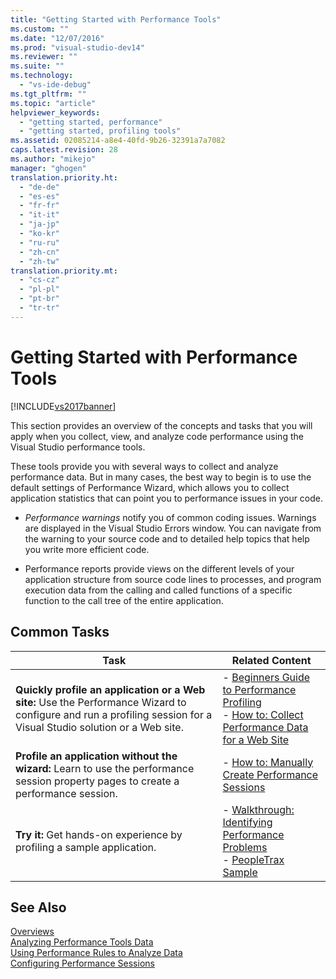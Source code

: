 ```yaml
---
title: "Getting Started with Performance Tools"
ms.custom: ""
ms.date: "12/07/2016"
ms.prod: "visual-studio-dev14"
ms.reviewer: ""
ms.suite: ""
ms.technology: 
  - "vs-ide-debug"
ms.tgt_pltfrm: ""
ms.topic: "article"
helpviewer_keywords: 
  - "getting started, performance"
  - "getting started, profiling tools"
ms.assetid: 02085214-a8e4-40fd-9b26-32391a7a7082
caps.latest.revision: 28
ms.author: "mikejo"
manager: "ghogen"
translation.priority.ht: 
  - "de-de"
  - "es-es"
  - "fr-fr"
  - "it-it"
  - "ja-jp"
  - "ko-kr"
  - "ru-ru"
  - "zh-cn"
  - "zh-tw"
translation.priority.mt: 
  - "cs-cz"
  - "pl-pl"
  - "pt-br"
  - "tr-tr"
---
```

# Getting Started with Performance Tools
[!INCLUDE[vs2017banner](../code-quality/includes/vs2017banner.md)]

This section provides an overview of the concepts and tasks that you will apply when you collect, view, and analyze code performance using the Visual Studio performance tools.  
  
 These tools provide you with several ways to collect and analyze performance data. But in many cases, the best way to begin is to use the default settings of Performance Wizard, which allows you to  collect application statistics that can point you to performance issues in your code.  
  
-   *Performance warnings* notify you of common coding issues. Warnings are displayed in the Visual Studio Errors window. You can navigate from the warning to your source code and to detailed help topics that help you write more efficient code.  
  
-   Performance reports provide views on the different levels of your application structure from source code lines to processes, and program execution data from the calling and called functions of a specific function to the call tree of the entire application.  
  
## Common Tasks  
  
|Task|Related Content|  
|----------|---------------------|  
|**Quickly profile an application or a Web site:** Use the Performance Wizard to configure and run a profiling session for a Visual Studio solution or a Web site.|-   [Beginners Guide to Performance Profiling](../profiling/beginners-guide-to-performance-profiling.md)<br />-   [How to: Collect Performance Data for a Web Site](../profiling/how-to--collect-performance-data-for-a-web-site.md)|  
|**Profile an application without the wizard:** Learn to use the performance session property pages to create a performance session.|-   [How to: Manually Create Performance Sessions](../profiling/how-to--manually-create-performance-sessions.md)|  
|**Try it:** Get hands-on experience by profiling a sample application.|-   [Walkthrough: Identifying Performance Problems](../profiling/walkthrough--identifying-performance-problems.md)<br />-   [PeopleTrax Sample](../profiling/peopletrax-sample--profiling-tools-.md)|  
  
## See Also  
 [Overviews](../profiling/overviews--performance-tools-.md)   
 [Analyzing Performance Tools Data](../profiling/analyzing-performance-tools-data.md)   
 [Using Performance Rules to Analyze Data](../profiling/using-performance-rules-to-analyze-data.md)   
 [Configuring Performance Sessions](../profiling/configuring-performance-sessions.md)